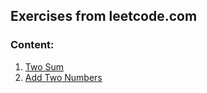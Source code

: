 ## Exercises from leetcode.com

### Content:
1. [Two Sum](descriptions/problem001.md)
2. [Add Two Numbers](descriptions/problem002.md)